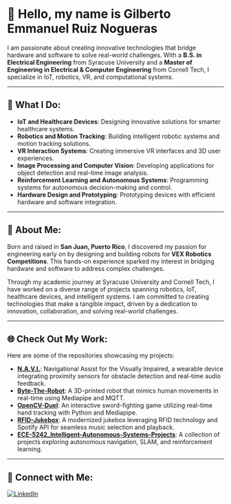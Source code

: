 # 👋 Hello, my name is Gilberto Emmanuel Ruiz Nogueras  
I am passionate about creating innovative technologies that bridge hardware and software to solve real-world challenges. With a **B.S. in Electrical Engineering** from Syracuse University and a **Master of Engineering in Electrical & Computer Engineering** from Cornell Tech, I specialize in IoT, robotics, VR, and computational systems.

---

## 🔧 What I Do:
- **IoT and Healthcare Devices**: Designing innovative solutions for smarter healthcare systems.  
- **Robotics and Motion Tracking**: Building intelligent robotic systems and motion tracking solutions.  
- **VR Interaction Systems**: Creating immersive VR interfaces and 3D user experiences.  
- **Image Processing and Computer Vision**: Developing applications for object detection and real-time image analysis.  
- **Reinforcement Learning and Autonomous Systems**: Programming systems for autonomous decision-making and control.  
- **Hardware Design and Prototyping**: Prototyping devices with efficient hardware and software integration.  

---

## 🌟 About Me:
Born and raised in **San Juan, Puerto Rico**, I discovered my passion for engineering early on by designing and building robots for **VEX Robotics Competitions**. This hands-on experience sparked my interest in bridging hardware and software to address complex challenges.  

Through my academic journey at Syracuse University and Cornell Tech, I have worked on a diverse range of projects spanning robotics, IoT, healthcare devices, and intelligent systems. I am committed to creating technologies that make a tangible impact, driven by a dedication to innovation, collaboration, and solving real-world challenges.

---

## 🌐 Check Out My Work:

Here are some of the repositories showcasing my projects:  

- **[N.A.V.I.](https://github.com/Ruiznogueras05/NAVI)**: Navigational Assist for the Visually Impaired, a wearable device integrating proximity sensors for obstacle detection and real-time audio feedback.  
- **[Byte-The-Robot](https://github.com/Ruiznogueras05/Byte-The-Robot)**: A 3D-printed robot that mimics human movements in real-time using Mediapipe and MQTT.  
- **[OpenCV-Duel](https://github.com/Ruiznogueras05/OpenCV-Duel)**: An interactive sword-fighting game utilizing real-time hand tracking with Python and Mediapipe.  
- **[RFID-Jukebox](https://github.com/Ruiznogueras05/RFID-Jukebox)**: A modernized jukebox leveraging RFID technology and Spotify API for seamless music selection and playback.  
- **[ECE-5242_Intelligent-Autonomous-Systems-Projects](https://github.com/Ruiznogueras05/ECE-5242_Intelligent-Autonomous-Systems-Projects)**: A collection of projects exploring autonomous navigation, SLAM, and reinforcement learning.  

---

## 🔗 Connect with Me:
[![LinkedIn](https://img.shields.io/badge/LinkedIn-Connect-blue?style=flat&logo=linkedin)](https://www.linkedin.com/in/gilberto-ruiz0529/)

